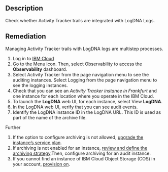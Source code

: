 ## Description

Check whether Activity Tracker trails are integrated with LogDNA Logs.

## Remediation

Managing Activity Tracker trails with LogDNA logs are multistep processes.

1. Log in to [IBM Cloud](https://cloud.ibm.com)
2. Go to the Menu icon. Then, select Observability to access the **Observability** dashboard.
3. Select Activity Tracker from the page navigation menu to see the auditing instances. Select Logging from the page navigation menu to see the logging
instances.
4. Check that you can see an *Activity Tracker instance in Frankfurt* and one instance for each location where you operate in the IBM Cloud.
5. To launch the **LogDNA** web UI, for each instance, select View **LogDNA**.
6. In the LogDNA web UI, verify that you can see audit events.
7. Identify the LogDNA instance ID in the LogDNA URL. This ID is used as part of the name of the archive file.

Further

1. If the option to configure archiving is not allowed, [upgrade the instance’s service plan](https://cloud.ibm.com/docs/activity-tracker?topic=activity-tracker-upgrade).
2. If archiving is not enabled for an instance, [review and define the archiving strategy](https://cloud.ibm.com/docs/log-analysis?topic=log-analysis-archiving).Then, configure archiving for an audit instance.
3. If you cannot find an instance of IBM Cloud Object Storage (COS) in your account, [provision on](https://cloud.ibm.com/docs/cloud-object-storage?topic=cloud-object-storage-provision).
